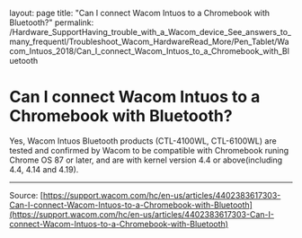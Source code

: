 layout: page
title: "Can I connect Wacom Intuos to a Chromebook with Bluetooth?"
permalink: /Hardware_SupportHaving_trouble_with_a_Wacom_device_See_answers_to_many_frequentl/Troubleshoot_Wacom_HardwareRead_More/Pen_Tablet/Wacom_Intuos_2018/Can_I_connect_Wacom_Intuos_to_a_Chromebook_with_Bluetooth

# Can I connect Wacom Intuos to a Chromebook with Bluetooth?

Yes, Wacom Intuos Bluetooth products (CTL-4100WL, CTL-6100WL) are tested and confirmed by Wacom to be compatible with Chromebook runing Chrome OS 87 or later, and are with kernel version 4.4 or above(including 4.4, 4.14 and 4.19).

---
Source: [https://support.wacom.com/hc/en-us/articles/4402383617303-Can-I-connect-Wacom-Intuos-to-a-Chromebook-with-Bluetooth](https://support.wacom.com/hc/en-us/articles/4402383617303-Can-I-connect-Wacom-Intuos-to-a-Chromebook-with-Bluetooth)

